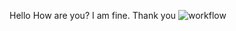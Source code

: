 Hello 
How are you?
I am fine.
Thank you
![workflow](https://github.com/40478648/sem1/actions/workflows/main.yml/badge.svg)